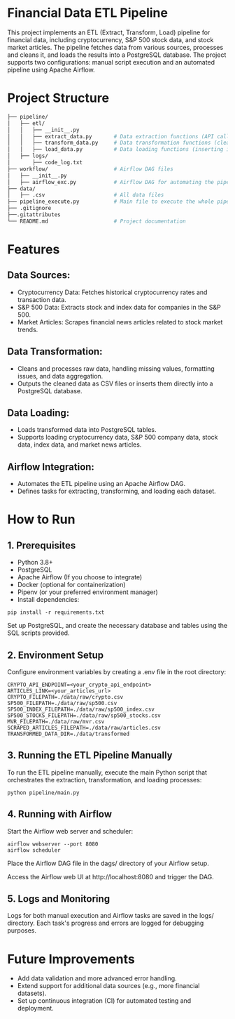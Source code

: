 # Financial Data ETL Pipeline
This project implements an ETL (Extract, Transform, Load) pipeline for financial data, including cryptocurrency, S&P 500 stock data, and stock market articles. The pipeline fetches data from various sources, processes and cleans it, and loads the results into a PostgreSQL database. The project supports two configurations: manual script execution and an automated pipeline using Apache Airflow.

# Project Structure
``` bash
├── pipeline/
│   ├── etl/
│   │   ├── __init__.py
│   │   ├── extract_data.py       # Data extraction functions (API calls, web scraping)
│   │   ├── transform_data.py     # Data transformation functions (cleaning, processing)
│   │   ├── load_data.py          # Data loading functions (inserting into PostgreSQL)
│   ├── logs/
│       ├── code_log.txt
├── workflow/                     # Airflow DAG files
│   ├── __init__.py
│   ├── airflow_exc.py            # Airflow DAG for automating the pipeline                      
├── data/
│   ├── .csv                      # All data files
├── pipeline_execute.py           # Main file to execute the whole pipeline
├── .gitignore
├──.gitattributes
└── README.md                     # Project documentation
```
# Features
## Data Sources:
* Cryptocurrency Data: Fetches historical cryptocurrency rates and transaction data.
* S&P 500 Data: Extracts stock and index data for companies in the S&P 500.
* Market Articles: Scrapes financial news articles related to stock market trends.
## Data Transformation:
* Cleans and processes raw data, handling missing values, formatting issues, and data aggregation.
* Outputs the cleaned data as CSV files or inserts them directly into a PostgreSQL database.
## Data Loading:
* Loads transformed data into PostgreSQL tables.
* Supports loading cryptocurrency data, S&P 500 company data, stock data, index data, and market news articles.
## Airflow Integration:
* Automates the ETL pipeline using an Apache Airflow DAG.
* Defines tasks for extracting, transforming, and loading each dataset.
# How to Run
## 1. Prerequisites
* Python 3.8+
* PostgreSQL
* Apache Airflow (If you choose to integrate)
* Docker (optional for containerization)
* Pipenv (or your preferred environment manager)
* Install dependencies:

```pip install -r requirements.txt```

Set up PostgreSQL, and create the necessary database and tables using the SQL scripts provided.

## 2. Environment Setup

Configure environment variables by creating a .env file in the root directory:

```
CRYPTO_API_ENDPOINT=<your_crypto_api_endpoint>
ARTICLES_LINK=<your_articles_url>
CRYPTO_FILEPATH=./data/raw/crypto.csv
SP500_FILEPATH=./data/raw/sp500.csv
SP500_INDEX_FILEPATH=./data/raw/sp500_index.csv
SP500_STOCKS_FILEPATH=./data/raw/sp500_stocks.csv
MVR_FILEPATH=./data/raw/mvr.csv
SCRAPED_ARTICLES_FILEPATH=./data/raw/articles.csv
TRANSFORMED_DATA_DIR=./data/transformed
```
## 3. Running the ETL Pipeline Manually
To run the ETL pipeline manually, execute the main Python script that orchestrates the extraction, transformation, and loading processes:
```
python pipeline/main.py
```
## 4. Running with Airflow
Start the Airflow web server and scheduler:

```
airflow webserver --port 8080
airflow scheduler
```
Place the Airflow DAG file in the dags/ directory of your Airflow setup.

Access the Airflow web UI at http://localhost:8080 and trigger the DAG.

## 5. Logs and Monitoring
Logs for both manual execution and Airflow tasks are saved in the logs/ directory. Each task's progress and errors are logged for debugging purposes.

# Future Improvements
* Add data validation and more advanced error handling.
* Extend support for additional data sources (e.g., more financial datasets).
* Set up continuous integration (CI) for automated testing and deployment.
